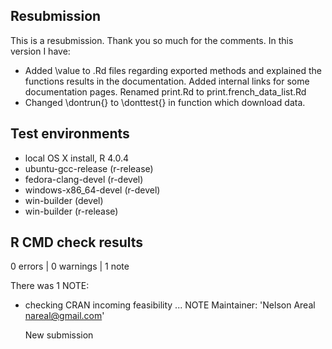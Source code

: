 ## Resubmission

This is a resubmission. Thank you so much for the comments. In this version I have:

* Added \value to .Rd files regarding exported methods and explained  the functions results in the documentation. Added internal links for some documentation pages. Renamed print.Rd to print.french_data_list.Rd  
* Changed \dontrun{} to \donttest{} in function which download data.

## Test environments
* local OS X install, R 4.0.4
* ubuntu-gcc-release (r-release)
* fedora-clang-devel (r-devel)
* windows-x86_64-devel (r-devel)
* win-builder (devel)
* win-builder (r-release)

## R CMD check results

0 errors | 0 warnings | 1 note

There was 1 NOTE:

* checking CRAN incoming feasibility ... NOTE
  Maintainer: 'Nelson Areal <nareal@gmail.com>'
  
  New submission
